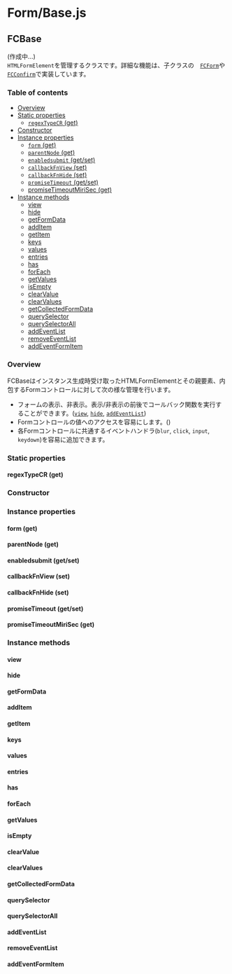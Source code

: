 # Form/Base.js

## FCBase

(作成中...)  
`HTMLFormElement`を管理するクラスです。詳細な機能は、子クラスの　[`FCForm`](fcform.md)や[`FCConfirm`](confirm.md)で実装しています。

### Table of contents

* [Overview](#Overview)
* [Static properties](#Static_properties)
	+ [`regexTypeCR` (get)](#regexTypeCR)
* [Constructor](#Constructor)
* [Instance properties](#Instance_properties)
 	+ [`form` (get)](#form)
	+  [`parentNode` (get)](#parentNode)
	+  [`enabledsubmit` (get/set)](#enabledsubmit)
	+   [`callbackFnView` (set)](#callbackFnView)
	+  [`callbackFnHide` (set)](#callbackFnHide)
	+   [`promiseTimeout` (get/set)](#promiseTimeout)
	+  [promiseTimeoutMiriSec (get)](#promiseTimeoutMiriSec)
* [Instance methods](#Instance_methods)
	+  [view](#view)
	+  [hide](#hide)
	+  [getFormData](#getFormData)
	+  [addItem](#addItem)
	+  [getItem](#getItem)
	+  [keys](#keys)
	+  [values](#values)
	+  [entries](#entries)
	+  [has](#has)
	+  [forEach](#forEach)
	+ [getValues](#getValues)
	+  [isEmpty](#isEmpty)
	+  [clearValue](#clearValue)
	+  [clearValues](#clearValues)
	+  [getCollectedFormData](#getCollectedFormData)
	+  [querySelector](#querySelector)
	+  [querySelectorAll](#querySelectorAll)
	+  [addEventList](#addEventList)
	+  [removeEventList](#removeEventList)
	+  [addEventFormItem](#addEventFormItem)

### Overview<span id="Overview"></span>
  
FCBaseはインスタンス生成時受け取ったHTMLFormElementとその親要素、内包するFormコントロールに対して次の様な管理を行います。

* フォームの表示、非表示。表示/非表示の前後でコールバック関数を実行することができます。([`view`](#view), [`hide`](#hide), [`addEventList`](#addEventList))
* Formコントロールの値へのアクセスを容易にします。()
* 各Formコントロールに共通するイベントハンドラ(`blur`, `click`, `input`, `keydown`)を容易に追加できます。
  
### Static properties<span id="Static_properties"></span>
 
 #### regexTypeCR (get)<span id="regexTypeCR"></span>
 
 ### Constructor<span id="Constructor"></span>
 
 ### Instance properties<span id="Instance_properties"></span>
 
 #### form (get)<span id="form"></span>
 
 #### parentNode (get)<span id="parentNode"></span>
 
#### enabledsubmit (get/set)<span id="enabledsubmit"></span>

####  callbackFnView (set)<span id="callbackFnView"></span>

#### callbackFnHide (set)<span id="callbackFnHide"></span>

####  promiseTimeout (get/set)<span id="promiseTimeout"></span>

#### promiseTimeoutMiriSec (get)<span id="promiseTimeoutMiriSec"></span>

### Instance methods<span id="Instance_methods"></span>

#### view<span id="view"></span>

#### hide<span id="hide"></span>

#### getFormData<span id="getFormData"></span>

#### addItem<span id="addItem"></span>

#### getItem<span id="getItem"></span>

#### keys<span id="keys"></span>

#### values<span id="values"></span>

#### entries<span id="entries"></span>

#### has<span id="has"></span>

#### forEach<span id="forEach"></span>

#### getValues<span id="getValues"></span>

#### isEmpty<span id="isEmpty"></span>

#### clearValue<span id="clearValue"></span>

#### clearValues<span id="clearValues"></span>

#### getCollectedFormData<span id="getCollectedFormData"></span>

#### querySelector<span id="querySelector"></span>

#### querySelectorAll<span id="querySelectorAll"></span>

#### addEventList<span id="addEventList"></span>

#### removeEventList<span id="removeEventList"></span>

#### addEventFormItem<span id="addEventFormItem"></span>
